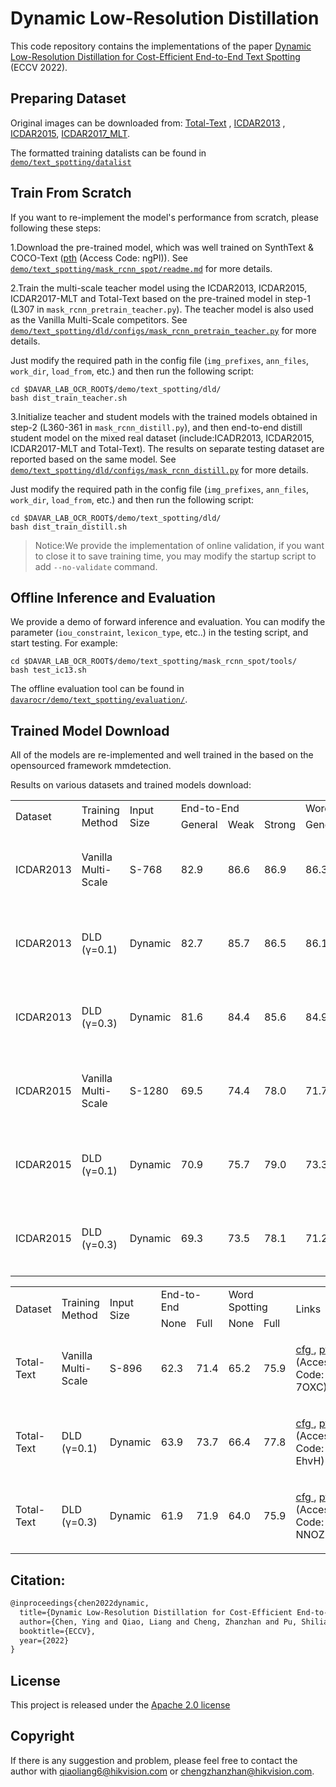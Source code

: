 # Dynamic Low-Resolution Distillation
This code repository contains the implementations of the paper [Dynamic Low-Resolution Distillation for Cost-Efficient End-to-End Text Spotting](https://arxiv.org/pdf/2207.06694.pdf) (ECCV 2022).

## Preparing Dataset
Original images can be downloaded from: [Total-Text](https://github.com/cs-chan/Total-Text-Dataset "Total-Text") , [ICDAR2013](https://rrc.cvc.uab.es/?ch=2) , [ICDAR2015](https://rrc.cvc.uab.es/?ch=4), [ICDAR2017_MLT](https://rrc.cvc.uab.es/?ch=8).

The formatted training datalists can be found in [`demo/text_spotting/datalist`](../datalist)

## Train From Scratch
If you want to re-implement the model's performance from scratch, please following these steps:

1.Download the pre-trained model, which was well trained on SynthText & COCO-Text ([pth](https://one.hikvision.com/#/link/asT46Ufzfbf7QTvotanK) (Access Code: ngPI)). See [`demo/text_spotting/mask_rcnn_spot/readme.md`](../mask_rcnn_spot/readme.md) for more details.

2.Train the multi-scale teacher model using the ICDAR2013, ICDAR2015, ICDAR2017-MLT and Total-Text based on the pre-trained model in step-1 (L307 in `mask_rcnn_pretrain_teacher.py`). The teacher model is also used as the Vanilla Multi-Scale competitors.  See [`demo/text_spotting/dld/configs/mask_rcnn_pretrain_teacher.py`](./configs/mask_rcnn_pretrain_teacher.py) for more details.

Just modify the required path in the config file (`img_prefixes`, `ann_files`, `work_dir`, `load_from`, etc.) and then run the following script:
``` shell
cd $DAVAR_LAB_OCR_ROOT$/demo/text_spotting/dld/
bash dist_train_teacher.sh
```

3.Initialize teacher and student models with the trained models obtained in step-2 (L360-361 in `mask_rcnn_distill.py`), and then end-to-end distill student model on the mixed real dataset (include:ICADR2013, ICDAR2015, ICDAR2017-MLT and Total-Text).  The results on separate testing dataset are reported based on the same model.   See [`demo/text_spotting/dld/configs/mask_rcnn_distill.py`](./configs/mask_rcnn_distill.py) for more details.

Just modify the required path in the config file (`img_prefixes`, `ann_files`, `work_dir`, `load_from`, etc.) and then run the following script:
``` shell
cd $DAVAR_LAB_OCR_ROOT$/demo/text_spotting/dld/
bash dist_train_distill.sh
```

>Notice:We provide the implementation of online validation, if you want to close it to save training time, you may modify the startup script to add `--no-validate` command.

## Offline Inference and Evaluation
We provide a demo of forward inference and evaluation. You can modify the parameter (`iou_constraint`, `lexicon_type`, etc..) in the testing script, and start testing. For example:

``` shell
cd $DAVAR_LAB_OCR_ROOT$/demo/text_spotting/mask_rcnn_spot/tools/
bash test_ic13.sh
```

The offline evaluation tool can be found in [`davarocr/demo/text_spotting/evaluation/`](../evalution/).

## Trained Model Download
All of the models are re-implemented and well trained in the based on the opensourced framework mmdetection.

Results on various datasets and trained models download:

<table>
	<tr>
		<td rowspan="2">Dataset</td>
		<td rowspan="2">Training Method</td>
		<td rowspan="2">Input Size</td>
		<td colspan="3">End-to-End</td>
		<td colspan="3">Word Spotting</td>
		<td rowspan="2">Links</td>
	</tr>
	<tr>
		<td>General</td>
		<td>Weak</td>
		<td>Strong</td>
		<td>General</td>
		<td>Weak</td>
		<td>Strong</td>
	</tr>
	<tr>
		<td>ICDAR2013</td>
		<td>Vanilla Multi-Scale</td>
		<td>S-768</td>
		<td>82.9</td>
		<td>86.6</td>
		<td>86.9</td>
		<td>86.3</td>
		<td>91.0</td>
		<td>91.4</td>
		<td><p><a href="./configs/mask_rcnn_pretrain_teacher.py">cfg </a>, <a href="https://one.hikvision.com/#/link/rErY9rkFYldN2MNYn2fp">pth </a> (Access Code: 7OXC)</p></td>
	</tr>
	<tr>
		<td>ICDAR2013</td>
		<td>DLD (γ=0.1)</td>
		<td>Dynamic</td>
		<td>82.7</td>
		<td>85.7</td>
		<td>86.5</td>
		<td>86.1</td>
		<td>89.9</td>
		<td>90.9</td>
		<td><p><a href="./configs/mask_rcnn_distill.py">cfg </a>, <a href="https://one.hikvision.com/#/link/lknYDorAPPQpKEwdsTvn">pth </a> (Access Code: EhvH)</p></td>
	</tr>
	<tr>
		<td>ICDAR2013</td>
		<td>DLD (γ=0.3)</td>
		<td>Dynamic</td>
		<td>81.6</td>
		<td>84.4</td>
		<td>85.6</td>
		<td>84.9</td>
		<td>88.6</td>
		<td>90.0</td>
		<td><p><a href="./configs/mask_rcnn_distill.py">cfg </a>, <a href="https://one.hikvision.com/#/link/rPn2acvl2PdC9PilNr8w">pth </a> (Access Code: NNOZ)</p></td>
	</tr>
	<tr>
		<td>ICDAR2015</td>
		<td>Vanilla Multi-Scale</td>
		<td>S-1280</td>
		<td>69.5</td>
		<td>74.4</td>
		<td>78.0</td>
		<td>71.7</td>
		<td>77.2</td>
		<td>81.4</td>
		<td><p><a href="./configs/mask_rcnn_pretrain_teacher.py">cfg </a>, <a href="https://one.hikvision.com/#/link/rErY9rkFYldN2MNYn2fp">pth </a> (Access Code: 7OXC)</p></td>
	</tr>
	<tr>
		<td>ICDAR2015</td>
		<td>DLD (γ=0.1)</td>
		<td>Dynamic</td>
		<td>70.9</td>
		<td>75.7</td>
		<td>79.0</td>
		<td>73.3</td>
		<td>78.6</td>
		<td>82.4</td>
		<td><p><a href="./configs/mask_rcnn_distill.py">cfg </a>, <a href="https://one.hikvision.com/#/link/lknYDorAPPQpKEwdsTvn">pth </a> (Access Code: EhvH)</p></td>
	</tr>
	<tr>
		<td>ICDAR2015</td>
		<td>DLD (γ=0.3)</td>
		<td>Dynamic</td>
		<td>69.3</td>
		<td>73.5</td>
		<td>78.1</td>
		<td>71.2</td>
		<td>76.4</td>
		<td>81.1</td>
		<td><p><a href="./configs/mask_rcnn_distill.py">cfg </a>, <a href="https://one.hikvision.com/#/link/rPn2acvl2PdC9PilNr8w">pth </a> (Access Code: NNOZ)</p></td>
	</tr>
</table>

<table>
	<tr>
		<td rowspan="2">Dataset</td>
		<td rowspan="2">Training Method</td>
		<td rowspan="2">Input Size</td>
		<td colspan="2">End-to-End</td>
		<td colspan="2">Word Spotting</td>
		<td rowspan="2">Links</td>
	</tr>
	<tr>
		<td>None</td>
		<td>Full</td>
		<td>None</td>
		<td>Full</td>
	</tr>
	<tr>
		<td>Total-Text</td>
		<td>Vanilla Multi-Scale</td>
		<td>S-896</td>
		<td>62.3</td>
		<td>71.4</td>
		<td>65.2</td>
		<td>75.9</td>
		<td><p><a href="./configs/mask_rcnn_pretrain_teacher.py">cfg </a>, <a href="https://one.hikvision.com/#/link/rErY9rkFYldN2MNYn2fp">pth </a> (Access Code: 7OXC)</p></td>
	</tr>
	<tr>
		<td>Total-Text</td>
		<td>DLD (γ=0.1)</td>
		<td>Dynamic</td>
		<td>63.9</td>
		<td>73.7</td>
		<td>66.4</td>
		<td>77.8</td>
		<td><p><a href="./configs/mask_rcnn_distill.py">cfg </a>, <a href="https://one.hikvision.com/#/link/lknYDorAPPQpKEwdsTvn">pth </a> (Access Code: EhvH)</p></td>
	</tr>
	<tr>
		<td>Total-Text</td>
		<td>DLD (γ=0.3)</td>
		<td>Dynamic</td>
		<td>61.9</td>
		<td>71.9</td>
		<td>64.0</td>
		<td>75.9</td>
		<td><p><a href="./configs/mask_rcnn_distill.py">cfg </a>, <a href="https://one.hikvision.com/#/link/rPn2acvl2PdC9PilNr8w">pth </a> (Access Code: NNOZ)</p></td>
	</tr>
</table>

## Citation:

``` markdown
@inproceedings{chen2022dynamic,
  title={Dynamic Low-Resolution Distillation for Cost-Efficient End-to-End Text Spotting},
  author={Chen, Ying and Qiao, Liang and Cheng, Zhanzhan and Pu, Shiliang and Niu, Yi and Li, Xi},
  booktitle={ECCV},
  year={2022}
}
```

## License
This project is released under the [Apache 2.0 license](../../../davar_ocr/LICENSE)

## Copyright
If there is any suggestion and problem, please feel free to contact the author with qiaoliang6@hikvision.com or chengzhanzhan@hikvision.com.